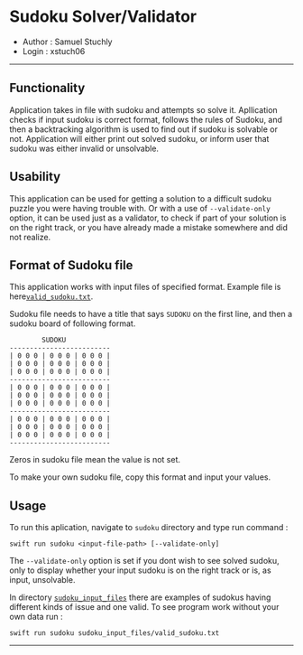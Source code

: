 # Sudoku Solver/Validator

- Author : Samuel Stuchly
- Login : xstuch06
----
## Functionality 

Application takes in file with sudoku and attempts so solve it. Apllication checks if input sudoku is correct format, follows the rules of Sudoku, and then a backtracking algorithm is used to find out if sudoku is solvable or not. 
Application will either print out solved sudoku, or inform user that sudoku was either invalid or unsolvable.

## Usability 
This application can be used for getting a solution to a difficult sudoku puzzle you were having trouble with. 
Or with a use of `--validate-only` option, it can be used just as a validator, to check if part of your solution is on the right track, or you have already made a mistake somewhere and did not realize.

## Format of Sudoku file
This application works with input files of specified format. Example file is here[`valid_sudoku.txt`](sudoku_input_files/valid_sudoku.txt).

Sudoku file needs to have a title that says `SUDOKU` on the first line, and then a sudoku board of following format.
```
        SUDOKU
-------------------------
| 0 0 0 | 0 0 0 | 0 0 0 | 
| 0 0 0 | 0 0 0 | 0 0 0 |
| 0 0 0 | 0 0 0 | 0 0 0 | 
-------------------------
| 0 0 0 | 0 0 0 | 0 0 0 | 
| 0 0 0 | 0 0 0 | 0 0 0 | 
| 0 0 0 | 0 0 0 | 0 0 0 | 
-------------------------
| 0 0 0 | 0 0 0 | 0 0 0 | 
| 0 0 0 | 0 0 0 | 0 0 0 | 
| 0 0 0 | 0 0 0 | 0 0 0 | 
-------------------------
```
Zeros in sudoku file mean the value is not set.

To make your own sudoku file, copy this format and input your values.



## Usage 

To run this aplication, navigate to `sudoku` directory and type run command :
```
swift run sudoku <input-file-path> [--validate-only]
```
The `--validate-only` option is set if you dont wish to see solved sudoku, only to display whether your input sudoku is on the right track or is, as input, unsolvable.

In directory [`sudoku_input_files`](sudoku_input_files) there are examples of sudokus having different kinds of issue and one valid. To see program work without your own data run :
```
swift run sudoku sudoku_input_files/valid_sudoku.txt
```
----
